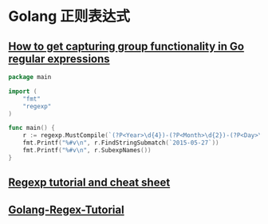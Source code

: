 # Golang 正则表达式

## [How to get capturing group functionality in Go regular expressions](https://stackoverflow.com/questions/30483652/how-to-get-capturing-group-functionality-in-go-regular-expressions)

```go
package main

import (
    "fmt"
    "regexp"
)

func main() {
    r := regexp.MustCompile(`(?P<Year>\d{4})-(?P<Month>\d{2})-(?P<Day>\d{2})`)
    fmt.Printf("%#v\n", r.FindStringSubmatch(`2015-05-27`))
    fmt.Printf("%#v\n", r.SubexpNames())
}
```

## [Regexp tutorial and cheat sheet](https://yourbasic.org/golang/regexp-cheat-sheet/)

## [Golang-Regex-Tutorial](https://github.com/StefanSchroeder/Golang-Regex-Tutorial)
